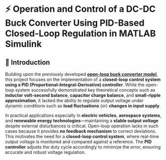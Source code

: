 # ⚡ Operation and Control of a DC-DC Buck Converter Using PID-Based Closed-Loop Regulation in MATLAB Simulink

## 📌 Introduction  

Building upon the previously developed [**open-loop buck converter model**](https://github.com/RAMTEJPASELA/Buck-Converter-Open-Loop-Simulation-in-MATLAB-Simulink/blob/main/README.md), this project focuses on the implementation of a **closed-loop control system using a PID (Proportional–Integral–Derivative) controller**. While the open-loop system successfully demonstrated key theoretical concepts such as **inductor volt-second balance**, **capacitor charge balance**, and **small-ripple approximation**, it lacked the ability to regulate output voltage under dynamic conditions such as **load fluctuations** (or) **changes in input supply**.

In practical applications especially in **electric vehicles**, **aerospace systems**, and **renewable energy technologies**—maintaining a **stable output voltage** despite external disturbances is critical. Open-loop operation lacks in such cases because it provides **no feedback mechanism** to correct deviations. This motivates the need for a **closed-loop control system**, where real-time output voltage is monitored and compared against a reference. The **PID controller** adjusts the duty cycle accordingly to minimize the error, ensuring accurate and robust voltage regulation.

